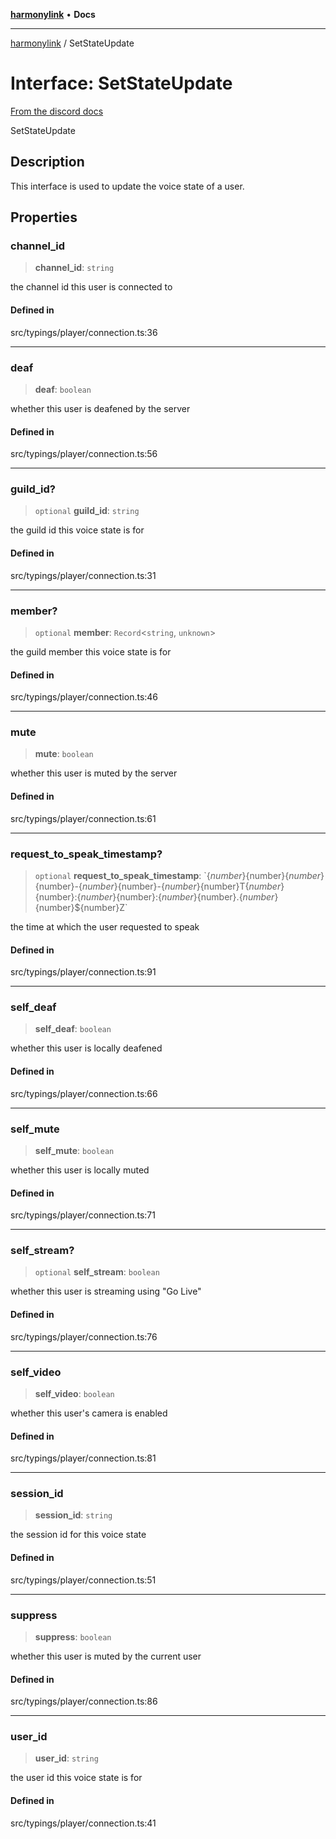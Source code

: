 [**harmonylink**](../README.md) • **Docs**

***

[harmonylink](../globals.md) / SetStateUpdate

# Interface: SetStateUpdate

[From the discord docs](https://discord.com/developers/docs/resources/voice#voice-state-object)

 SetStateUpdate

## Description

This interface is used to update the voice state of a user.

## Properties

### channel\_id

> **channel\_id**: `string`

the channel id this user is connected to

#### Defined in

src/typings/player/connection.ts:36

***

### deaf

> **deaf**: `boolean`

whether this user is deafened by the server

#### Defined in

src/typings/player/connection.ts:56

***

### guild\_id?

> `optional` **guild\_id**: `string`

the guild id this voice state is for

#### Defined in

src/typings/player/connection.ts:31

***

### member?

> `optional` **member**: `Record`\<`string`, `unknown`\>

the guild member this voice state is for

#### Defined in

src/typings/player/connection.ts:46

***

### mute

> **mute**: `boolean`

whether this user is muted by the server

#### Defined in

src/typings/player/connection.ts:61

***

### request\_to\_speak\_timestamp?

> `optional` **request\_to\_speak\_timestamp**: \`$\{number\}$\{number\}$\{number\}$\{number\}-$\{number\}$\{number\}-$\{number\}$\{number\}T$\{number\}$\{number\}:$\{number\}$\{number\}:$\{number\}$\{number\}.$\{number\}$\{number\}$\{number\}Z\`

the time at which the user requested to speak

#### Defined in

src/typings/player/connection.ts:91

***

### self\_deaf

> **self\_deaf**: `boolean`

whether this user is locally deafened

#### Defined in

src/typings/player/connection.ts:66

***

### self\_mute

> **self\_mute**: `boolean`

whether this user is locally muted

#### Defined in

src/typings/player/connection.ts:71

***

### self\_stream?

> `optional` **self\_stream**: `boolean`

whether this user is streaming using "Go Live"

#### Defined in

src/typings/player/connection.ts:76

***

### self\_video

> **self\_video**: `boolean`

whether this user's camera is enabled

#### Defined in

src/typings/player/connection.ts:81

***

### session\_id

> **session\_id**: `string`

the session id for this voice state

#### Defined in

src/typings/player/connection.ts:51

***

### suppress

> **suppress**: `boolean`

whether this user is muted by the current user

#### Defined in

src/typings/player/connection.ts:86

***

### user\_id

> **user\_id**: `string`

the user id this voice state is for

#### Defined in

src/typings/player/connection.ts:41
